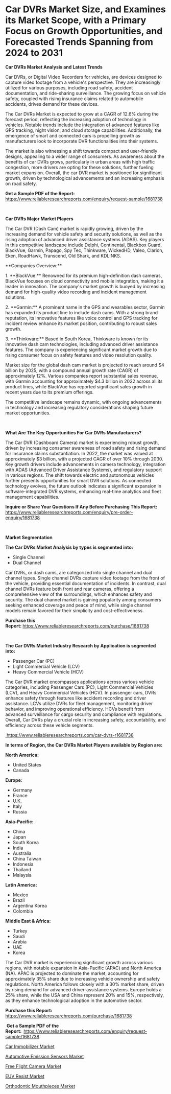<p><h1>Car DVRs Market Size, and Examines its Market Scope, with a Primary Focus on Growth Opportunities, and Forecasted Trends Spanning from 2024 to 2031</h1></p><p><strong>Car DVRs Market Analysis and Latest Trends</strong></p>
<p><p>Car DVRs, or Digital Video Recorders for vehicles, are devices designed to capture video footage from a vehicle's perspective. They are increasingly utilized for various purposes, including road safety, accident documentation, and ride-sharing surveillance. The growing focus on vehicle safety, coupled with rising insurance claims related to automobile accidents, drives demand for these devices.</p><p>The Car DVRs Market is expected to grow at a CAGR of 12.6% during the forecast period, reflecting the increasing adoption of technology in vehicles. Notable trends include the integration of advanced features like GPS tracking, night vision, and cloud storage capabilities. Additionally, the emergence of smart and connected cars is propelling growth as manufacturers look to incorporate DVR functionalities into their systems.</p><p>The market is also witnessing a shift towards compact and user-friendly designs, appealing to a wider range of consumers. As awareness about the benefits of car DVRs grows, particularly in urban areas with high traffic congestion, more drivers are opting for these solutions, further fueling market expansion. Overall, the car DVR market is positioned for significant growth, driven by technological advancements and an increasing emphasis on road safety.</p></p>
<p><strong>Get a Sample PDF of the Report:&nbsp;</strong> <a href="https://www.reliableresearchreports.com/enquiry/request-sample/1681738?utm_campaign=40&utm_medium=2&utm_source=Github&utm_content=ia&utm_term=01102024&utm_id=car-dvrs">https://www.reliableresearchreports.com/enquiry/request-sample/1681738</a></p>
<p>&nbsp;</p>
<p><strong>Car DVRs Major Market Players</strong></p>
<p><p>The Car DVR (Dash Cam) market is rapidly growing, driven by the increasing demand for vehicle safety and security solutions, as well as the rising adoption of advanced driver assistance systems (ADAS). Key players in this competitive landscape include Delphi, Continental, Blackbox Guard, BlackVue, Garmin, Papago, Spy Tec, Thinkware, WickedHD, Valeo, Clarion, Eken, RoadHawk, Transcend, Old Shark, and KDLINKS. </p><p>**Companies Overview:**</p><p>1. **BlackVue:** Renowned for its premium high-definition dash cameras, BlackVue focuses on cloud connectivity and mobile integration, making it a leader in innovation. The company's market growth is buoyed by increasing demand for high-quality video recording and incident management solutions.</p><p>2. **Garmin:** A prominent name in the GPS and wearables sector, Garmin has expanded its product line to include dash cams. With a strong brand reputation, its innovative features like voice control and GPS tracking for incident review enhance its market position, contributing to robust sales growth.</p><p>3. **Thinkware:** Based in South Korea, Thinkware is known for its innovative dash cam technologies, including advanced driver assistance features. The company is experiencing significant market growth due to rising consumer focus on safety features and video resolution quality.</p><p>Market size for the global dash cam market is projected to reach around $4 billion by 2025, with a compound annual growth rate (CAGR) of approximately 12%. Various companies report substantial sales revenue, with Garmin accounting for approximately $4.3 billion in 2022 across all its product lines, while BlackVue has reported significant sales growth in recent years due to its premium offerings.</p><p>The competitive landscape remains dynamic, with ongoing advancements in technology and increasing regulatory considerations shaping future market opportunities.</p></p>
<p>&nbsp;</p>
<p><strong>What Are The Key Opportunities For Car DVRs Manufacturers?</strong></p>
<p><p>The Car DVR (Dashboard Camera) market is experiencing robust growth, driven by increasing consumer awareness of road safety and rising demand for insurance claims substantiation. In 2022, the market was valued at approximately $3 billion, with a projected CAGR of over 10% through 2030. Key growth drivers include advancements in camera technology, integration with ADAS (Advanced Driver Assistance Systems), and regulatory support in various regions. The shift towards electric and autonomous vehicles further presents opportunities for smart DVR solutions. As connected technology evolves, the future outlook indicates a significant expansion in software-integrated DVR systems, enhancing real-time analytics and fleet management capabilities.</p></p>
<p><strong>Inquire or Share Your Questions If Any Before Purchasing This Report:</strong> <a href="https://www.reliableresearchreports.com/enquiry/pre-order-enquiry/1681738?utm_campaign=40&utm_medium=2&utm_source=Github&utm_content=ia&utm_term=01102024&utm_id=car-dvrs">https://www.reliableresearchreports.com/enquiry/pre-order-enquiry/1681738</a></p>
<p>&nbsp;</p>
<p><strong>Market Segmentation</strong></p>
<p><strong>The Car DVRs Market Analysis by types is segmented into:</strong></p>
<p><ul><li>Single Channel</li><li>Dual Channel</li></ul></p>
<p><p>Car DVRs, or dash cams, are categorized into single channel and dual channel types. Single channel DVRs capture video footage from the front of the vehicle, providing essential documentation of incidents. In contrast, dual channel DVRs feature both front and rear cameras, offering a comprehensive view of the surroundings, which enhances safety and security. The dual channel market is gaining popularity among consumers seeking enhanced coverage and peace of mind, while single channel models remain favored for their simplicity and cost-effectiveness.</p></p>
<p><strong>Purchase this Report:&nbsp;</strong><a href="https://www.reliableresearchreports.com/purchase/1681738?utm_campaign=40&utm_medium=2&utm_source=Github&utm_content=ia&utm_term=01102024&utm_id=car-dvrs">https://www.reliableresearchreports.com/purchase/1681738</a></p>
<p>&nbsp;</p>
<p><strong>The Car DVRs Market Industry Research by Application is segmented into:</strong></p>
<p><ul><li>Passenger Car (PC)</li><li>Light Commercial Vehicle (LCV)</li><li>Heavy Commercial Vehicle (HCV)</li></ul></p>
<p><p>The Car DVR market encompasses applications across various vehicle categories, including Passenger Cars (PC), Light Commercial Vehicles (LCV), and Heavy Commercial Vehicles (HCV). In passenger cars, DVRs enhance safety through features like accident recording and driver assistance. LCVs utilize DVRs for fleet management, monitoring driver behavior, and improving operational efficiency. HCVs benefit from advanced surveillance for cargo security and compliance with regulations. Overall, Car DVRs play a crucial role in increasing safety, accountability, and efficiency across these vehicle segments.</p></p>
<p><a href="https://www.reliableresearchreports.com/car-dvrs-r1681738?utm_campaign=40&utm_medium=2&utm_source=Github&utm_content=ia&utm_term=01102024&utm_id=car-dvrs">&nbsp;https://www.reliableresearchreports.com/car-dvrs-r1681738</a></p>
<p><strong>In terms of Region, the Car DVRs Market Players available by Region are:</strong></p>
<p>
    <p> <strong> North America: </strong>
        <ul>
            <li>United States</li>
            <li>Canada</li>
        </ul>
        </p> 
    <p> <strong> Europe: </strong>
        <ul>
            <li>Germany</li>
            <li>France</li>
            <li>U.K.</li>
            <li>Italy</li>
            <li>Russia</li>
        </ul>
        </p> 
    <p> <strong> Asia-Pacific: </strong>
        <ul>
            <li>China</li>
            <li>Japan</li>
            <li>South Korea</li>
            <li>India</li>
            <li>Australia</li>
            <li>China Taiwan</li>
            <li>Indonesia</li>
            <li>Thailand</li>
            <li>Malaysia</li>
        </ul>
        </p> 
    <p> <strong> Latin America: </strong>
        <ul>
            <li>Mexico</li>
            <li>Brazil</li>
            <li>Argentina Korea</li>
            <li>Colombia</li>
        </ul>
        </p> 
    <p> <strong> Middle East & Africa: </strong>
        <ul>
            <li>Turkey</li>
            <li>Saudi</li>
            <li>Arabia</li>
            <li>UAE</li>
            <li>Korea</li>
        </ul>
    </p>
    </p>
<p><p>The Car DVR market is experiencing significant growth across various regions, with notable expansion in Asia-Pacific (APAC) and North America (NA). APAC is projected to dominate the market, accounting for approximately 35% share due to increasing vehicle ownership and safety regulations. North America follows closely with a 30% market share, driven by rising demand for advanced driver-assistance systems. Europe holds a 25% share, while the USA and China represent 20% and 15%, respectively, as they enhance technological adoption in the automotive sector.</p></p>
<p><strong>Purchase this Report: </strong><a href="https://www.reliableresearchreports.com/purchase/1681738?utm_campaign=40&utm_medium=2&utm_source=Github&utm_content=ia&utm_term=01102024&utm_id=car-dvrs">https://www.reliableresearchreports.com/purchase/1681738</a></p>
<p>&nbsp;<strong>Get a Sample PDF of the Report:&nbsp;&nbsp;</strong><a href="https://www.reliableresearchreports.com/enquiry/request-sample/1681738?utm_campaign=40&utm_medium=2&utm_source=Github&utm_content=ia&utm_term=01102024&utm_id=car-dvrs">https://www.reliableresearchreports.com/enquiry/request-sample/1681738</a></p>
<p><strong></strong></p>
<p><p><a href="https://github.com/ParvinKhatun77/Market-Research-Report-List-1/blob/main/car-immobilizer-market.md?utm_campaign=40&utm_medium=2&utm_source=Github&utm_content=ia&utm_term=01102024&utm_id=car-dvrs">Car Immobilizer Market</a></p><p><a href="https://github.com/GraceTurner587/Market-Research-Report-List-1/blob/main/automotive-emission-sensors-market.md?utm_campaign=40&utm_medium=2&utm_source=Github&utm_content=ia&utm_term=01102024&utm_id=car-dvrs">Automotive Emission Sensors Market</a></p><p><a href="https://www.linkedin.com/pulse/global-free-flight-camera-market-size-expected-experience-bvljf?utm_campaign=40&utm_medium=2&utm_source=Github&utm_content=ia&utm_term=01102024&utm_id=car-dvrs">Free Flight Camera Market</a></p><p><a href="https://issuu.com/reportprime-2/docs/euv-resist-market-size-2030.pptx_2e1516e2b83548?utm_campaign=40&utm_medium=2&utm_source=Github&utm_content=ia&utm_term=01102024&utm_id=car-dvrs">EUV Resist Market</a></p><p><a href="https://www.linkedin.com/pulse/what-current-future-prospects-orthodontic-mouthpieces-market-5y1ge?utm_campaign=40&utm_medium=2&utm_source=Github&utm_content=ia&utm_term=01102024&utm_id=car-dvrs">Orthodontic Mouthpieces Market</a></p></p>